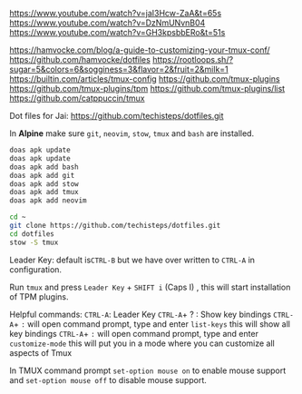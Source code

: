 https://www.youtube.com/watch?v=jaI3Hcw-ZaA&t=65s
https://www.youtube.com/watch?v=DzNmUNvnB04
https://www.youtube.com/watch?v=GH3kpsbbERo&t=51s


https://hamvocke.com/blog/a-guide-to-customizing-your-tmux-conf/
https://github.com/hamvocke/dotfiles
https://rootloops.sh/?sugar=5&colors=6&sogginess=3&flavor=2&fruit=2&milk=1
https://builtin.com/articles/tmux-config
https://github.com/tmux-plugins
https://github.com/tmux-plugins/tpm
https://github.com/tmux-plugins/list
https://github.com/catppuccin/tmux


Dot files for Jai:
https://github.com/techisteps/dotfiles.git

In **Alpine**  make sure `git`, `neovim`, `stow`, `tmux` and `bash` are installed.

```bash
doas apk update
doas apk update
doas apk add bash
doas apk add git
doas apk add stow
doas apk add tmux
doas apk add neovim
```

```bash
cd ~
git clone https://github.com/techisteps/dotfiles.git
cd dotfiles
stow -S tmux
```

Leader Key: default is`CTRL-B` but we have over written to `CTRL-A` in configuration.

Run `tmux` and press `Leader Key` + `SHIFT i` (Caps I) , this will start installation of TPM plugins.


Helpful commands:
`CTRL-A`: Leader Key
`CTRL-A`+ ? : Show key bindings
`CTRL-A`+ `:` will open command  prompt, type and enter `list-keys` this will show all key bindings
`CTRL-A`+ `:` will open command  prompt, type and enter `customize-mode` this will put you in a mode where you can customize all aspects of Tmux

In TMUX command prompt 
	`set-option mouse on` to enable mouse support and 
	`set-option mouse off` to disable mouse support.